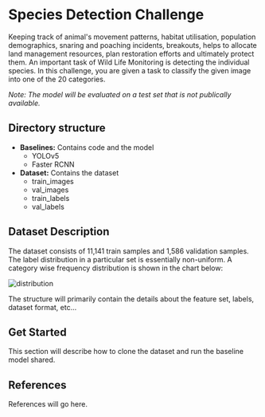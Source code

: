 # Species Detection Challenge
Keeping track of animal's movement patterns, habitat utilisation, population demographics, snaring and poaching incidents, breakouts, helps to allocate land management resources, plan restoration efforts and ultimately protect them. An important task of Wild Life Monitoring is detecting the individual species.
In this challenge, you are given a task to classify the given image into one of the 20 categories. <br />

<i>Note: The model will be evaluated on a test set that is not publically available.</i>


## Directory structure
<ul>
  <li><b>Baselines:</b> Contains code and the model
    <ul>
      <li>YOLOv5</li>
      <li>Faster RCNN</li>
    </ul>
  </li>
  <li><b>Dataset:</b> Contains the dataset
    <ul>
      <li>train_images</li>
      <li>val_images</li>
      <li>train_labels</li>
      <li>val_labels</li>
    </ul>
  </li>
</ul>

## Dataset Description
The dataset consists of 11,141 train samples and 1,586 validation samples.  The label distribution in a particular set is essentially non-uniform. A category wise frequency distribution is shown in the chart below:


![distribution](https://user-images.githubusercontent.com/89697711/134514955-0deffe21-7703-4af0-ad60-29b5cc0d0371.png)

<!--![train-set-distribution](https://user-images.githubusercontent.com/89697711/134506331-e51d80bc-1f0e-4c50-bdf9-586269c9c096.png)

![val-set-distribution](https://user-images.githubusercontent.com/89697711/134506335-831bd227-ffbd-4efd-94d9-2ff4ada57786.png)

Train Set Distribution
![Training_Dataset](https://user-images.githubusercontent.com/89697711/134462094-3b0db5ae-516e-486e-b918-51c33125d76d.png)

Validation Set Distribution
![Validation](https://user-images.githubusercontent.com/89697711/134462112-ad4dd01f-6858-4045-963c-88fad8eecfa9.png)
!-->

The structure will primarily contain the details about the feature set, labels, dataset format, etc...

## Get Started
This section will describe how to clone the dataset and run the baseline model shared.

## References
References will go here.
